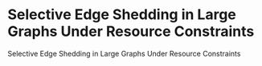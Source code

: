 # Selective Edge Shedding in Large Graphs Under Resource Constraints
Selective Edge Shedding in Large Graphs Under Resource Constraints
